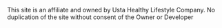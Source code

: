 This site is an affiliate and owned by Usta Healthy Lifestyle Company. No duplication of the site without consent of the Owner or Developer
